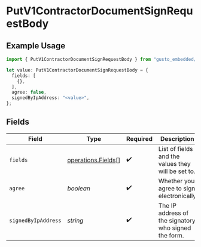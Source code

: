# PutV1ContractorDocumentSignRequestBody

## Example Usage

```typescript
import { PutV1ContractorDocumentSignRequestBody } from "gusto_embedded/models/operations";

let value: PutV1ContractorDocumentSignRequestBody = {
  fields: [
    {},
  ],
  agree: false,
  signedByIpAddress: "<value>",
};
```

## Fields

| Field                                                    | Type                                                     | Required                                                 | Description                                              |
| -------------------------------------------------------- | -------------------------------------------------------- | -------------------------------------------------------- | -------------------------------------------------------- |
| `fields`                                                 | [operations.Fields](../../models/operations/fields.md)[] | :heavy_check_mark:                                       | List of fields and the values they will be set to.       |
| `agree`                                                  | *boolean*                                                | :heavy_check_mark:                                       | Whether you agree to sign electronically                 |
| `signedByIpAddress`                                      | *string*                                                 | :heavy_check_mark:                                       | The IP address of the signatory who signed the form.     |